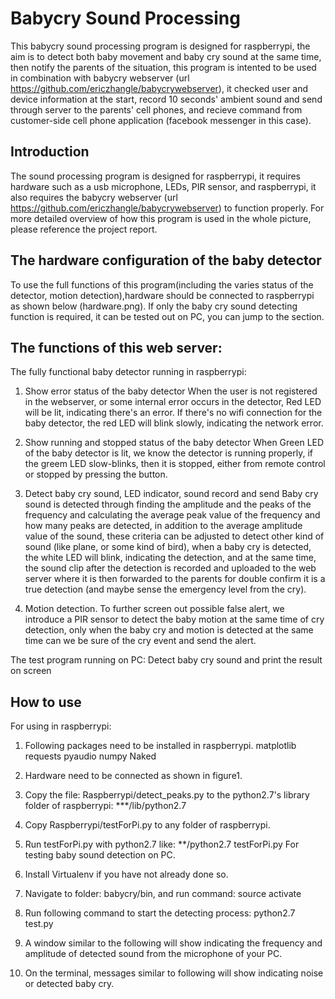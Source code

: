 # Babycry Sound Processing
This babycry sound processing program is designed for raspberrypi, the aim is to detect both baby movement and baby cry sound at the same time, then notify the parents of the situation, this program is intented to be used in combination with babycry webserver (url https://github.com/ericzhangle/babycrywebserver), it checked user and device information at the start, record 10 seconds' ambient sound and send through server to the parents' cell phones, and recieve command from customer-side cell phone application (facebook messenger in this case).
## Introduction
The sound processing program is designed for raspberrypi, it requires hardware such as a usb microphone, LEDs, PIR sensor, and raspberrypi, it also requires the babycry webserver (url https://github.com/ericzhangle/babycrywebserver) to function properly. For more detailed overview of how this program is used in the whole picture, please reference the project report.

## The hardware configuration of the baby detector
To use the full functions of this program(including the varies status of the detector, motion detection),hardware should be connected to raspberrypi as shown below (hardware.png).
If only the baby cry sound detecting function is required, it can be tested out on PC, you can jump to the section. 

## The functions of this web server:

The fully functional baby detector running in raspberrypi:

1. Show error status of the baby detector
   When the user is not registered in the webserver, or some internal error occurs in the detector, Red LED will be lit, indicating there's an error. If there's no wifi connection for the baby detector, the red LED will blink slowly, indicating the network error.

2. Show running and stopped status of the baby detector
   When Green LED of the baby detector is lit, we know the detector is running properly, if the greem LED slow-blinks, then it is stopped, either from remote control or stopped by  pressing the button.

3. Detect baby cry sound, LED indicator, sound record and send
   Baby cry sound is detected through finding the amplitude and the peaks of the frequency and calculating the average peak value of the frequency and how many peaks are detected, in addition to the average amplitude value of the sound, these criteria can be adjusted to detect other kind of sound (like plane, or some kind of bird), when a baby cry is detected, the white LED will blink, indicating the detection, and at the same time, the sound clip after the detection is recorded and uploaded to the web server where it is then forwarded to the parents for double confirm it is a true detection (and maybe sense the emergency level from the cry).

4. Motion detection.
   To further screen out possible false alert, we introduce a PIR sensor to detect the baby motion at the same time of cry detection, only when the baby cry and motion is detected at the same time can we be sure of the cry event and send the alert.

The test program running on PC:
Detect baby cry sound and print the result on screen

## How to use
For using in raspberrypi:
1. Following packages need to be installed in raspberrypi.
   matplotlib
   requests
   pyaudio
   numpy
   Naked
2. Hardware need to be connected as shown in figure1.
3. Copy the file: Raspberrypi/detect_peaks.py to the python2.7's library folder of raspberrypi: ***/lib/python2.7 
3. Copy Raspberrypi/testForPi.py to any folder of raspberrypi.
4. Run testForPi.py with python2.7 like:
   **/python2.7 testForPi.py
For testing baby sound detection on PC.
1. Install Virtualenv if you have not already done so.
2. Navigate to folder: babycry/bin, and run command:
source activate
3. Run following command to start the detecting process:
python2.7 test.py
4. A window similar to the following will show indicating the frequency and amplitude of detected sound from the microphone of your PC.

5. On the terminal, messages similar to following will show indicating noise or detected baby cry.


   



